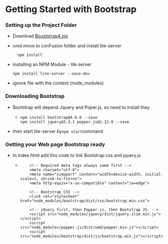 # Getting Started with Bootstrap

### Setting up the Project Folder

* Download [Booststrap4.zip](https://d3c33hcgiwev3.cloudfront.net/bOGnMCzEEeiTdA5yoE99Fg_6da6f2f02cc411e8b484f7e801bd0278_Bootstrap4-starter.zip?Expires=1549065600&Signature=GAuN1vXJ8gzranYWkp-IH58xD7TKjfyadqaW9Ad0v2TixZnU4ZKDmOhe05P5grtGWmzNBYVQn1O0iEIm4kkw3FkOxnrNQE9CIqa7gk3iRZCAkdpKsQApdTrJF~Az~v-2fKY-DSkaRXJCTWpdbZnuvW7F1bCCYMMwnIC7LC8DiBY_&Key-Pair-Id=APKAJLTNE6QMUY6HBC5A)

* cmd move to conFusion folder and install lite-server

       `npm install`



* Installing an NPM Module - lite server

  ```
  npm install lite-server --save-dev
  ```

* ignore file with the content \(node\_modules\)

### Downloading Bootstrap

* Bootstrap will depend Jquery and Poper.js, so need to install they

  * ```
    npm install bootstrap@4.0.0 --save
    npm install jquery@3.3.1 popper.js@1.12.9 --save
    ```

* then start lite-server by`npm start`command

### Getting your Web page Bootstrap ready

* In index.html add this code to link Bootstrap.css and jquery.js

  * ```
        <!-- Required meta tags always come first -->
        <meta charset="utf-8">
        <meta name="viewport" content="width=device-width, initial-scale=1, shrink-to-fit=no">
        <meta http-equiv="x-ua-compatible" content="ie=edge">

        <!-- Bootstrap CSS -->
        <link rel="stylesheet" href="node_modules/bootstrap/dist/css/bootstrap.min.css">

        <!-- jQuery first, then Popper.js, then Bootstrap JS. -->
        <script src="node_modules/jquery/dist/jquery.slim.min.js"></script>
        <script src="node_modules/popper.js/dist/umd/popper.min.js"></script>
        <script src="node_modules/bootstrap/dist/js/bootstrap.min.js"></script>
    ```



